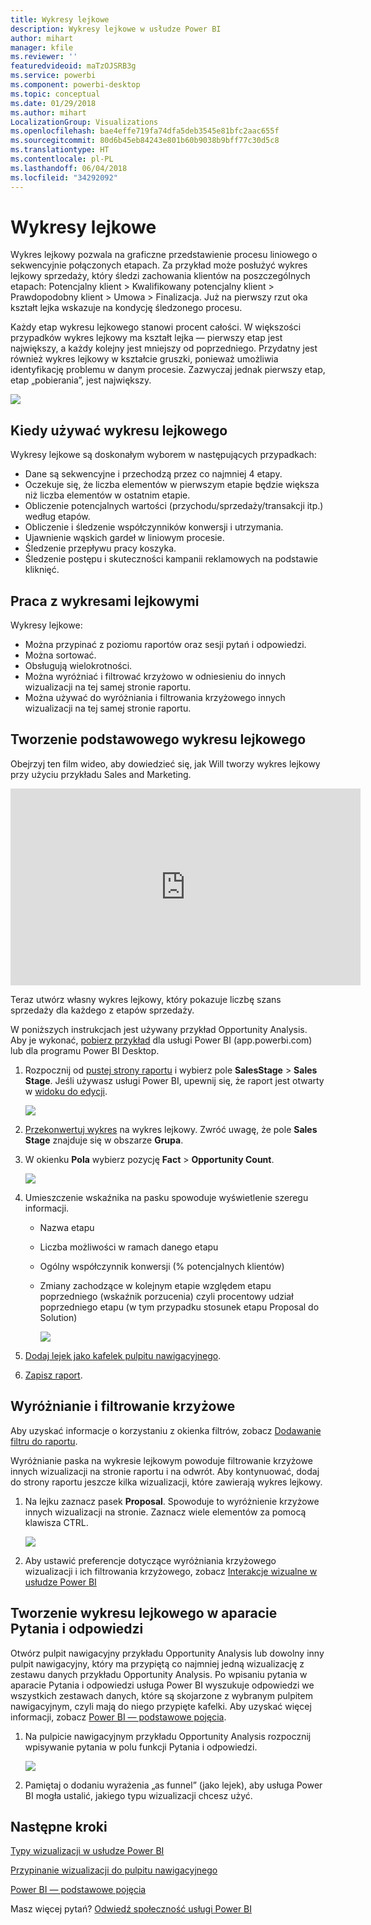 ```yaml
---
title: Wykresy lejkowe
description: Wykresy lejkowe w usłudze Power BI
author: mihart
manager: kfile
ms.reviewer: ''
featuredvideoid: maTzOJSRB3g
ms.service: powerbi
ms.component: powerbi-desktop
ms.topic: conceptual
ms.date: 01/29/2018
ms.author: mihart
LocalizationGroup: Visualizations
ms.openlocfilehash: bae4effe719fa74dfa5deb3545e81bfc2aac655f
ms.sourcegitcommit: 80d6b45eb84243e801b60b9038b9bff77c30d5c8
ms.translationtype: HT
ms.contentlocale: pl-PL
ms.lasthandoff: 06/04/2018
ms.locfileid: "34292092"
---
```

# <a name="funnel-charts"></a>Wykresy lejkowe
Wykres lejkowy pozwala na graficzne przedstawienie procesu liniowego o sekwencyjnie połączonych etapach. Za przykład może posłużyć wykres lejkowy sprzedaży, który śledzi zachowania klientów na poszczególnych etapach: Potencjalny klient \> Kwalifikowany potencjalny klient \> Prawdopodobny klient \> Umowa \> Finalizacja.  Już na pierwszy rzut oka kształt lejka wskazuje na kondycję śledzonego procesu.

Każdy etap wykresu lejkowego stanowi procent całości. W większości przypadków wykres lejkowy ma kształt lejka — pierwszy etap jest największy, a każdy kolejny jest mniejszy od poprzedniego.  Przydatny jest również wykres lejkowy w kształcie gruszki, ponieważ umożliwia identyfikację problemu w danym procesie.  Zazwyczaj jednak pierwszy etap, etap „pobierania”, jest największy.

![](media/power-bi-visualization-funnel-charts/funnelplain.png)

## <a name="when-to-use-a-funnel-chart"></a>Kiedy używać wykresu lejkowego
Wykresy lejkowe są doskonałym wyborem w następujących przypadkach:

* Dane są sekwencyjne i przechodzą przez co najmniej 4 etapy.
* Oczekuje się, że liczba elementów w pierwszym etapie będzie większa niż liczba elementów w ostatnim etapie.
* Obliczenie potencjalnych wartości (przychodu/sprzedaży/transakcji itp.) według etapów.
* Obliczenie i śledzenie współczynników konwersji i utrzymania.
* Ujawnienie wąskich gardeł w liniowym procesie.
* Śledzenie przepływu pracy koszyka.
* Śledzenie postępu i skuteczności kampanii reklamowych na podstawie kliknięć.

## <a name="working-with-funnel-charts"></a>Praca z wykresami lejkowymi
Wykresy lejkowe:

* Można przypinać z poziomu raportów oraz sesji pytań i odpowiedzi.
* Można sortować.
* Obsługują wielokrotności.
* Można wyróżniać i filtrować krzyżowo w odniesieniu do innych wizualizacji na tej samej stronie raportu.
* Można używać do wyróżniania i filtrowania krzyżowego innych wizualizacji na tej samej stronie raportu.

## <a name="create-a-basic-funnel-chart"></a>Tworzenie podstawowego wykresu lejkowego
Obejrzyj ten film wideo, aby dowiedzieć się, jak Will tworzy wykres lejkowy przy użyciu przykładu Sales and Marketing.

<iframe width="560" height="315" src="https://www.youtube.com/embed/qKRZPBnaUXM" frameborder="0" allow="autoplay; encrypted-media" allowfullscreen></iframe>


Teraz utwórz własny wykres lejkowy, który pokazuje liczbę szans sprzedaży dla każdego z etapów sprzedaży.

W poniższych instrukcjach jest używany przykład Opportunity Analysis. Aby je wykonać, [pobierz przykład](sample-datasets.md) dla usługi Power BI (app.powerbi.com) lub dla programu Power BI Desktop.   

1. Rozpocznij od [pustej strony raportu](power-bi-report-add-page.md) i wybierz pole **SalesStage** \> **Sales Stage**. Jeśli używasz usługi Power BI, upewnij się, że raport jest otwarty w [widoku do edycji](service-interact-with-a-report-in-editing-view.md).
   
    ![](media/power-bi-visualization-funnel-charts/funnelselectfield_new.png)
2. [Przekonwertuj wykres](power-bi-report-change-visualization-type.md) na wykres lejkowy. Zwróć uwagę, że pole **Sales Stage** znajduje się w obszarze **Grupa**. 
3. W okienku **Pola** wybierz pozycję **Fact** \> **Opportunity Count**.
   
    ![](media/power-bi-visualization-funnel-charts/power-bi-funnel.png)
4. Umieszczenie wskaźnika na pasku spowoduje wyświetlenie szeregu informacji.
   
   * Nazwa etapu
   * Liczba możliwości w ramach danego etapu
   * Ogólny współczynnik konwersji (% potencjalnych klientów) 
   * Zmiany zachodzące w kolejnym etapie względem etapu poprzedniego (wskaźnik porzucenia) czyli procentowy udział poprzedniego etapu (w tym przypadku stosunek etapu Proposal do Solution)
     
     ![](media/power-bi-visualization-funnel-charts/funnelhover_new.png)
5. [Dodaj lejek jako kafelek pulpitu nawigacyjnego](service-dashboard-tiles.md). 
6. [Zapisz raport](service-report-save.md).

## <a name="highlighting-and-cross-filtering"></a>Wyróżnianie i filtrowanie krzyżowe
Aby uzyskać informacje o korzystaniu z okienka filtrów, zobacz [Dodawanie filtru do raportu](power-bi-report-add-filter.md).

Wyróżnianie paska na wykresie lejkowym powoduje filtrowanie krzyżowe innych wizualizacji na stronie raportu i na odwrót. Aby kontynuować, dodaj do strony raportu jeszcze kilka wizualizacji, które zawierają wykres lejkowy.

1. Na lejku zaznacz pasek **Proposal**. Spowoduje to wyróżnienie krzyżowe innych wizualizacji na stronie. Zaznacz wiele elementów za pomocą klawisza CTRL.
   
   ![](media/power-bi-visualization-funnel-charts/funnelchartnoowl.gif)
2. Aby ustawić preferencje dotyczące wyróżniania krzyżowego wizualizacji i ich filtrowania krzyżowego, zobacz [Interakcje wizualne w usłudze Power BI](service-reports-visual-interactions.md)

## <a name="create-a-funnel-chart-in-qa"></a>Tworzenie wykresu lejkowego w aparacie Pytania i odpowiedzi
Otwórz pulpit nawigacyjny przykładu Opportunity Analysis lub dowolny inny pulpit nawigacyjny, który ma przypiętą co najmniej jedną wizualizację z zestawu danych przykładu Opportunity Analysis.  Po wpisaniu pytania w aparacie Pytania i odpowiedzi usługa Power BI wyszukuje odpowiedzi we wszystkich zestawach danych, które są skojarzone z wybranym pulpitem nawigacyjnym, czyli mają do niego przypięte kafelki. Aby uzyskać więcej informacji, zobacz [Power BI — podstawowe pojęcia](service-basic-concepts.md).

1. Na pulpicie nawigacyjnym przykładu Opportunity Analysis rozpocznij wpisywanie pytania w polu funkcji Pytania i odpowiedzi.
   
   ![](media/power-bi-visualization-funnel-charts/funnelfromqna_new.png)
   
2. Pamiętaj o dodaniu wyrażenia „as funnel” (jako lejek), aby usługa Power BI mogła ustalić, jakiego typu wizualizacji chcesz użyć.

## <a name="next-steps"></a>Następne kroki
[Typy wizualizacji w usłudze Power BI](power-bi-visualization-types-for-reports-and-q-and-a.md)

[Przypinanie wizualizacji do pulpitu nawigacyjnego](service-dashboard-pin-tile-from-report.md)

[Power BI — podstawowe pojęcia](service-basic-concepts.md)

Masz więcej pytań? [Odwiedź społeczność usługi Power BI](http://community.powerbi.com/)

